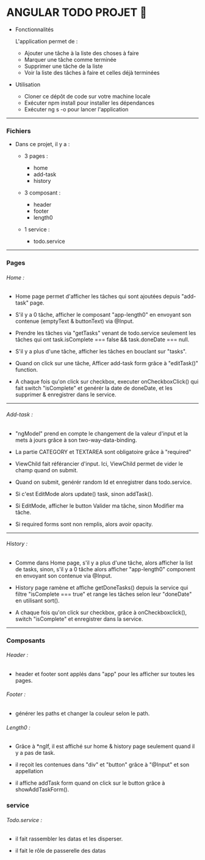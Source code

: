 # ANGULAR TODO PROJET 📝

* Fonctionnalités

  L'application permet de :

  * Ajouter une tâche à la liste des choses à faire
  * Marquer une tâche comme terminée
  * Supprimer une tâche de la liste
  * Voir la liste des tâches à faire et celles déjà terminées


* Utilisation 

  * Cloner ce dépôt de code sur votre machine locale
  * Exécuter npm install pour installer les dépendances
  * Exécuter ng s -o pour lancer l'application

---

### Fichiers

* Dans ce projet, il y a :

  - 3 pages :
    - home
    - add-task
    - history

  - 3 composant :
    - header
    - footer
    - length0

  - 1 service : 
    - todo.service

---

### Pages 

###### Home : 

  - Home page permet d'afficher les tâches qui sont ajoutées depuis "add-task" page.

  - S'il y a 0 tâche, afficher le composant "app-length0" en envoyant son contenue (emptyText & buttonText) via @Input.

  - Prendre les tâches via "getTasks" venant de todo.service seulement les tâches qui ont task.isComplete === false  && task.doneDate === null.

  - S'il y a plus d'une tâche, afficher les tâches en bouclant sur "tasks".

  - Quand on click sur une tâche, Afficer add-task form grâce à "editTask()" function.

  - A chaque fois qu'on click sur checkbox, executer onCheckboxClick() qui fait switch "isComplete" et genérér la date de doneDate, et les supprimer & enregistrer dans le service. 

---

###### Add-task :

  - "ngModel" prend en compte le changement de la valeur d'input et la mets à jours grâce à son two-way-data-binding.

  - La partie CATEGORY et TEXTAREA sont obligatoire grâce à "required"

  - ViewChild fait référancier d'input. Ici, ViewChild permet de vider le champ quand on submit.

  - Quand on submit, genérér random Id et enregistrer dans todo.service.

  - Si c'est EditMode alors update() task, sinon addTask().

  - Si EditMode, afficher le button Valider ma tâche, sinon Modifier ma tâche.

  - Si required forms sont non remplis, alors avoir opacity.

---

###### History :

  - Comme dans Home page, s'il y a plus d'une tâche, alors afficher la list de tasks, sinon, s'il y a 0 tâche alors afficher "app-length0" component en envoyant son contenue via @Input.

  - History page ramène et affiche getDoneTasks() depuis la service qui filtre "isComplete === true" et range les tâches selon leur "doneDate" en utilisant sort().

  - A chaque fois qu'on click sur checkbox, grâce à onCheckboxclick(), switch "isComplete" et enregistrer dans la service.

---
### Composants

###### Header :

  - header et footer sont applés dans "app" pour les afficher sur toutes les pages.

###### Footer : 

  - générer les paths et changer la couleur selon le path.

###### Length0 : 

  - Grâce à *ngIf, il est affiché sur home & history page seulement quand il y a pas de task. 

  - il reçoit les contenues dans "div" et "button" grâce à "@Input" et son appellation

  - il affiche addTask form quand on click sur le button grâce à showAddTaskForm().

  ### service

  ###### Todo.service :

  - il fait rassembler les datas et les disperser.

  - il fait le rôle de passerelle des datas
